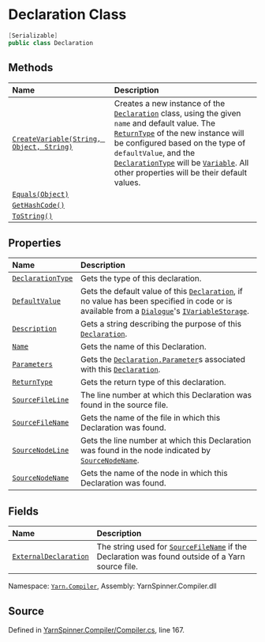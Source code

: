 # Declaration Class


```csharp
[Serializable]
public class Declaration
```



## Methods
|Name|Description|
|:---|:---|
|[`CreateVariable(String, Object, String)`](/api/csharp/yarn.compiler/declaration.createvariable-system.string,system.object,system.string-.md)| Creates a new instance of the [`Declaration`](/api/csharp/yarn.compiler/declaration.md) class, using the given <code data-dev-comment-type="paramref" class="paramref">name</code> and default value. The [`ReturnType`](/api/csharp/yarn.compiler/declaration.returntype.md) of the new instance will be configured based on the type of <code data-dev-comment-type="paramref" class="paramref">defaultValue</code>, and the [`DeclarationType`](/api/csharp/yarn.compiler/declaration.declarationtype.md) will be [`Variable`](/api/csharp/yarn.compiler/declaration.type.variable.md). All other properties will be their default values. |
|[`Equals(Object)`](/api/csharp/yarn.compiler/declaration.equals-system.object-.md)||
|[`GetHashCode()`](/api/csharp/yarn.compiler/declaration.gethashcode.md)||
|[`ToString()`](/api/csharp/yarn.compiler/declaration.tostring.md)||
## Properties
|Name|Description|
|:---|:---|
|[`DeclarationType`](/api/csharp/yarn.compiler/declaration.declarationtype.md)| Gets the type of this declaration. |
|[`DefaultValue`](/api/csharp/yarn.compiler/declaration.defaultvalue.md)| Gets the default value of this [`Declaration`](/api/csharp/yarn.compiler/declaration.md), if no value has been specified in code or is available from a [`Dialogue`](/api/csharp/yarn/dialogue.md)'s [`IVariableStorage`](/api/csharp/yarn/ivariablestorage.md). |
|[`Description`](/api/csharp/yarn.compiler/declaration.description.md)| Gets a string describing the purpose of this [`Declaration`](/api/csharp/yarn.compiler/declaration.md). |
|[`Name`](/api/csharp/yarn.compiler/declaration.name.md)| Gets the name of this Declaration. |
|[`Parameters`](/api/csharp/yarn.compiler/declaration.parameters.md)| Gets the [`Declaration.Parameter`](/api/csharp/yarn.compiler/declaration.parameter.md)s associated with this [`Declaration`](/api/csharp/yarn.compiler/declaration.md). |
|[`ReturnType`](/api/csharp/yarn.compiler/declaration.returntype.md)| Gets the return type of this declaration. |
|[`SourceFileLine`](/api/csharp/yarn.compiler/declaration.sourcefileline.md)| The line number at which this Declaration was found in the source file. |
|[`SourceFileName`](/api/csharp/yarn.compiler/declaration.sourcefilename.md)| Gets the name of the file in which this Declaration was found. |
|[`SourceNodeLine`](/api/csharp/yarn.compiler/declaration.sourcenodeline.md)| Gets the line number at which this Declaration was found in the node indicated by [`SourceNodeName`](/api/csharp/yarn.compiler/declaration.sourcenodename.md). |
|[`SourceNodeName`](/api/csharp/yarn.compiler/declaration.sourcenodename.md)| Gets the name of the node in which this Declaration was found. |
## Fields
|Name|Description|
|:---|:---|
|[`ExternalDeclaration`](/api/csharp/yarn.compiler/declaration.externaldeclaration.md)| The string used for [`SourceFileName`](/api/csharp/yarn.compiler/declaration.sourcefilename.md) if the Declaration was found outside of a Yarn source file. |
<div class="class-metadata">

Namespace: [`Yarn.Compiler`](/api/csharp/yarn.compiler/README.md), Assembly: YarnSpinner.Compiler.dll
</div>

## Source
Defined in [YarnSpinner.Compiler/Compiler.cs](https://github.com/YarnSpinnerTool/YarnSpinner//blob/develop/YarnSpinner.Compiler/Compiler.cs#L167), line 167.
